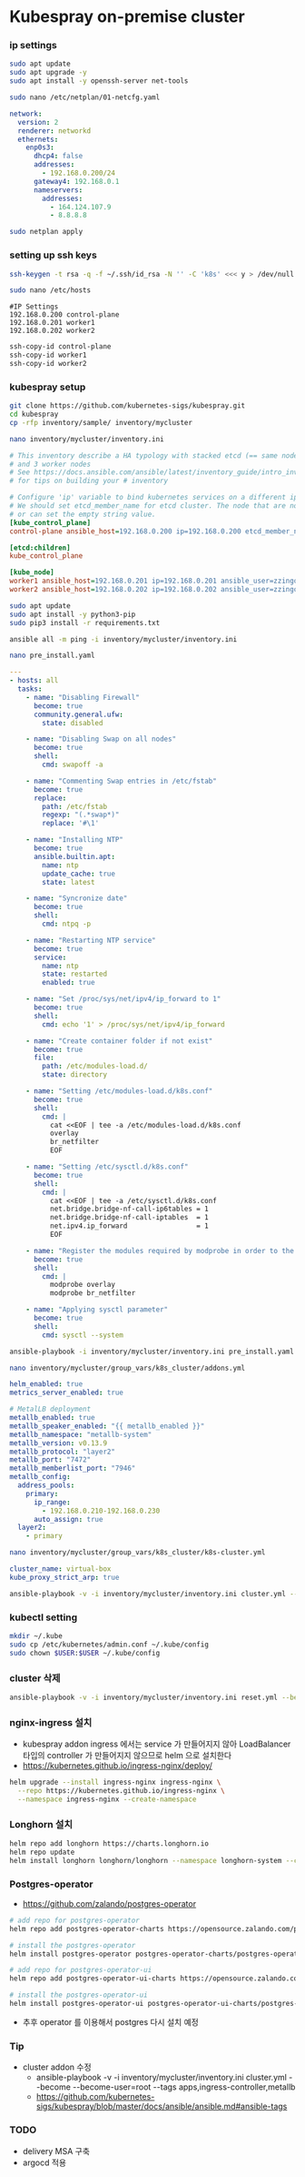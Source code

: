# Kubespray on-premise cluster

### ip settings

```bash
sudo apt update
sudo apt upgrade -y
sudo apt install -y openssh-server net-tools
```

```bash
sudo nano /etc/netplan/01-netcfg.yaml
```

```yaml
network:
  version: 2
  renderer: networkd
  ethernets:
    enp0s3:
      dhcp4: false
      addresses:
        - 192.168.0.200/24
      gateway4: 192.168.0.1
      nameservers:
        addresses:
          - 164.124.107.9
          - 8.8.8.8
```

```bash
sudo netplan apply
```

### setting up ssh keys

```bash
ssh-keygen -t rsa -q -f ~/.ssh/id_rsa -N '' -C 'k8s' <<< y > /dev/null 2>&1
```

```bash
sudo nano /etc/hosts
```

```plaintext
#IP Settings
192.168.0.200 control-plane
192.168.0.201 worker1
192.168.0.202 worker2
```

```bash
ssh-copy-id control-plane
ssh-copy-id worker1
ssh-copy-id worker2
```

### kubespray setup

```bash
git clone https://github.com/kubernetes-sigs/kubespray.git
cd kubespray
cp -rfp inventory/sample/ inventory/mycluster
```

```bash
nano inventory/mycluster/inventory.ini
```

```ini
# This inventory describe a HA typology with stacked etcd (== same nodes as control plane)
# and 3 worker nodes
# See https://docs.ansible.com/ansible/latest/inventory_guide/intro_inventory.html
# for tips on building your # inventory

# Configure 'ip' variable to bind kubernetes services on a different ip than the default iface
# We should set etcd_member_name for etcd cluster. The node that are not etcd members do not need to>
# or can set the empty string value.
[kube_control_plane]
control-plane ansible_host=192.168.0.200 ip=192.168.0.200 etcd_member_name=etcd1 ansible_user=zzingo ansible_become_password=170114

[etcd:children]
kube_control_plane

[kube_node]
worker1 ansible_host=192.168.0.201 ip=192.168.0.201 ansible_user=zzingo ansible_become_password=170114
worker2 ansible_host=192.168.0.202 ip=192.168.0.202 ansible_user=zzingo ansible_become_password=170114
```

```bash
sudo apt update
sudo apt install -y python3-pip
sudo pip3 install -r requirements.txt
```

```bash
ansible all -m ping -i inventory/mycluster/inventory.ini
```

```bash
nano pre_install.yaml
```

```yaml
---
- hosts: all
  tasks:
    - name: "Disabling Firewall"
      become: true
      community.general.ufw:
        state: disabled

    - name: "Disabling Swap on all nodes"
      become: true
      shell:
        cmd: swapoff -a

    - name: "Commenting Swap entries in /etc/fstab"
      become: true
      replace:
        path: /etc/fstab
        regexp: "(.*swap*)"
        replace: '#\1'

    - name: "Installing NTP"
      become: true
      ansible.builtin.apt:
        name: ntp
        update_cache: true
        state: latest

    - name: "Syncronize date"
      become: true
      shell:
        cmd: ntpq -p

    - name: "Restarting NTP service"
      become: true
      service:
        name: ntp
        state: restarted
        enabled: true

    - name: "Set /proc/sys/net/ipv4/ip_forward to 1"
      become: true
      shell:
        cmd: echo '1' > /proc/sys/net/ipv4/ip_forward

    - name: "Create container folder if not exist"
      become: true
      file:
        path: /etc/modules-load.d/
        state: directory

    - name: "Setting /etc/modules-load.d/k8s.conf"
      become: true
      shell:
        cmd: |
          cat <<EOF | tee -a /etc/modules-load.d/k8s.conf
          overlay
          br_netfilter
          EOF

    - name: "Setting /etc/sysctl.d/k8s.conf"
      become: true
      shell:
        cmd: |
          cat <<EOF | tee -a /etc/sysctl.d/k8s.conf
          net.bridge.bridge-nf-call-ip6tables = 1
          net.bridge.bridge-nf-call-iptables  = 1
          net.ipv4.ip_forward                 = 1
          EOF

    - name: "Register the modules required by modprobe in order to the kernel"
      become: true
      shell:
        cmd: |
          modprobe overlay
          modprobe br_netfilter

    - name: "Applying sysctl parameter"
      become: true
      shell:
        cmd: sysctl --system
```

```bash
ansible-playbook -i inventory/mycluster/inventory.ini pre_install.yaml --become --become-user=root
```

```bash
nano inventory/mycluster/group_vars/k8s_cluster/addons.yml
```

```yaml
helm_enabled: true
metrics_server_enabled: true

# MetalLB deployment
metallb_enabled: true
metallb_speaker_enabled: "{{ metallb_enabled }}"
metallb_namespace: "metallb-system"
metallb_version: v0.13.9
metallb_protocol: "layer2"
metallb_port: "7472"
metallb_memberlist_port: "7946"
metallb_config:
  address_pools:
    primary:
      ip_range:
        - 192.168.0.210-192.168.0.230
      auto_assign: true
  layer2:
    - primary
```

```bash
nano inventory/mycluster/group_vars/k8s_cluster/k8s-cluster.yml
```

```yaml
cluster_name: virtual-box
kube_proxy_strict_arp: true
```

```bash
ansible-playbook -v -i inventory/mycluster/inventory.ini cluster.yml --become --become-user=root
```

### kubectl setting

```bash
mkdir ~/.kube
sudo cp /etc/kubernetes/admin.conf ~/.kube/config
sudo chown $USER:$USER ~/.kube/config
```

### cluster 삭제

```bash
ansible-playbook -v -i inventory/mycluster/inventory.ini reset.yml --become --become-user=root
```

### nginx-ingress 설치

- kubespray addon ingress 에서는 service 가 만들어지지 않아 LoadBalancer 타입의 controller 가 만들어지지 않으므로 helm 으로 설치한다
- https://kubernetes.github.io/ingress-nginx/deploy/

```bash
helm upgrade --install ingress-nginx ingress-nginx \
  --repo https://kubernetes.github.io/ingress-nginx \
  --namespace ingress-nginx --create-namespace
```

### Longhorn 설치

```bash
helm repo add longhorn https://charts.longhorn.io
helm repo update
helm install longhorn longhorn/longhorn --namespace longhorn-system --create-namespace
```

### Postgres-operator

- https://github.com/zalando/postgres-operator

```bash
# add repo for postgres-operator
helm repo add postgres-operator-charts https://opensource.zalando.com/postgres-operator/charts/postgres-operator

# install the postgres-operator
helm install postgres-operator postgres-operator-charts/postgres-operator

# add repo for postgres-operator-ui
helm repo add postgres-operator-ui-charts https://opensource.zalando.com/postgres-operator/charts/postgres-operator-ui

# install the postgres-operator-ui
helm install postgres-operator-ui postgres-operator-ui-charts/postgres-operator-ui
```

- 추후 operator 를 이용해서 postgres 다시 설치 예정

### Tip

- cluster addon 수정
  - ansible-playbook -v -i inventory/mycluster/inventory.ini cluster.yml --become --become-user=root --tags apps,ingress-controller,metallb
  - https://github.com/kubernetes-sigs/kubespray/blob/master/docs/ansible/ansible.md#ansible-tags

### TODO

- delivery MSA 구축
- argocd 적용

